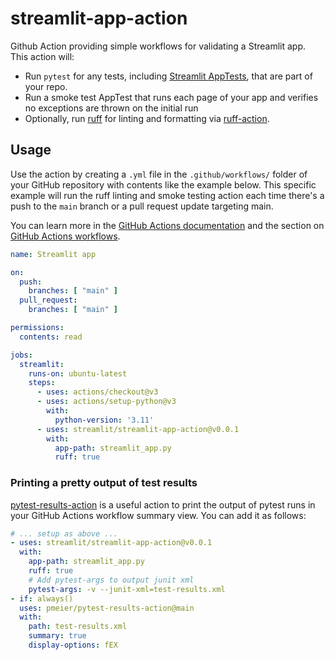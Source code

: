 # streamlit-app-action

Github Action providing simple workflows for validating a Streamlit app. This action will:

- Run `pytest` for any tests, including [Streamlit AppTests](https://docs.streamlit.io/library/api-reference/app-testing),
  that are part of your repo.
- Run a smoke test AppTest that runs each page of your app and verifies no exceptions are thrown on the initial run
- Optionally, run [ruff](https://github.com/astral-sh/ruff) for linting and formatting via
  [ruff-action](https://github.com/ChartBoost/ruff-action).

## Usage

Use the action by creating a `.yml` file in the `.github/workflows/` folder of your GitHub repository with contents
like the example below. This specific example will run the ruff linting and smoke testing action each time there's
a push to the `main` branch or a pull request update targeting main.

You can learn more in the [GitHub Actions documentation](https://docs.github.com/en/actions) and the section on
[GitHub Actions workflows](https://docs.github.com/en/actions/using-workflows/about-workflows).

```yml
name: Streamlit app

on:
  push:
    branches: [ "main" ]
  pull_request:
    branches: [ "main" ]

permissions:
  contents: read

jobs:
  streamlit:
    runs-on: ubuntu-latest
    steps:
      - uses: actions/checkout@v3
      - uses: actions/setup-python@v3
        with:
          python-version: '3.11'
      - uses: streamlit/streamlit-app-action@v0.0.1
        with:
          app-path: streamlit_app.py
          ruff: true
```

### Printing a pretty output of test results

[pytest-results-action](https://github.com/marketplace/actions/pytest-results-actions) is a useful action
to print the output of pytest runs in your GitHub Actions workflow summary view. You can add it as follows:

```yml
# ... setup as above ...
- uses: streamlit/streamlit-app-action@v0.0.1
  with:
    app-path: streamlit_app.py
    ruff: true
    # Add pytest-args to output junit xml
    pytest-args: -v --junit-xml=test-results.xml
- if: always()
  uses: pmeier/pytest-results-action@main
  with:
    path: test-results.xml
    summary: true
    display-options: fEX
```
